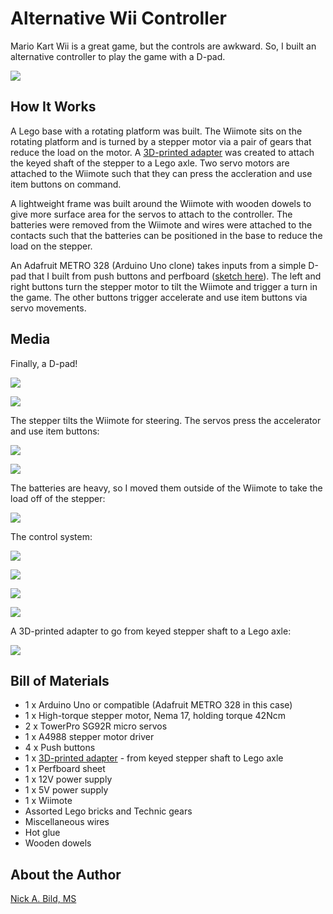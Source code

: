 # Alternative Wii Controller

Mario Kart Wii is a great game, but the controls are awkward. So, I built an alternative controller to play the game with a D-pad.

![](https://raw.githubusercontent.com/nickbild/alt_wii_controller/main/media/playing_1.png)

## How It Works

A Lego base with a rotating platform was built. The Wiimote sits on the rotating platform and is turned by a stepper motor via a pair of gears that reduce the load on the motor. A [3D-printed adapter](https://github.com/nickbild/alt_wii_controller/blob/main/stepper_to_lego.stl) was created to attach the keyed shaft of the stepper to a Lego axle. Two servo motors are attached to the Wiimote such that they can press the accleration and use item buttons on command.

A lightweight frame was built around the Wiimote with wooden dowels to give more surface area for the servos to attach to the controller. The batteries were removed from the Wiimote and wires were attached to the contacts such that the batteries can be positioned in the base to reduce the load on the stepper.

An Adafruit METRO 328 (Arduino Uno clone) takes inputs from a simple D-pad that I built from push buttons and perfboard ([sketch here](https://github.com/nickbild/alt_wii_controller/tree/main/wii_controller_arduino)). The left and right buttons turn the stepper motor to tilt the Wiimote and trigger a turn in the game. The other buttons trigger accelerate and use item buttons via servo movements.

## Media

Finally, a D-pad!

![](https://raw.githubusercontent.com/nickbild/alt_wii_controller/main/media/playing_2.png)

![](https://raw.githubusercontent.com/nickbild/alt_wii_controller/main/media/rear_sm.jpg)

The stepper tilts the Wiimote for steering. The servos press the accelerator and use item buttons:

![](https://raw.githubusercontent.com/nickbild/alt_wii_controller/main/media/rear_close_sm.jpg)

![](https://raw.githubusercontent.com/nickbild/alt_wii_controller/main/media/top_sm.jpg)

The batteries are heavy, so I moved them outside of the Wiimote to take the load off of the stepper:

![](https://raw.githubusercontent.com/nickbild/alt_wii_controller/main/media/front_sm.jpg)

The control system:

![](https://raw.githubusercontent.com/nickbild/alt_wii_controller/main/media/circuit_sm.jpg)

![](https://raw.githubusercontent.com/nickbild/alt_wii_controller/main/media/left_sm.jpg)

![](https://raw.githubusercontent.com/nickbild/alt_wii_controller/main/media/right_sm.jpg)

![](https://raw.githubusercontent.com/nickbild/alt_wii_controller/main/media/controller_sm.jpg)

A 3D-printed adapter to go from keyed stepper shaft to a Lego axle:

![](https://raw.githubusercontent.com/nickbild/alt_wii_controller/main/media/adapter_sm.jpg)

## Bill of Materials

- 1 x Arduino Uno or compatible (Adafruit METRO 328 in this case)
- 1 x High-torque stepper motor, Nema 17, holding torque 42Ncm
- 2 x TowerPro SG92R micro servos
- 1 x A4988 stepper motor driver
- 4 x Push buttons
- 1 x [3D-printed adapter](https://github.com/nickbild/alt_wii_controller/blob/main/stepper_to_lego.stl) - from keyed stepper shaft to Lego axle
- 1 x Perfboard sheet
- 1 x 12V power supply
- 1 x 5V power supply
- 1 x Wiimote
- Assorted Lego bricks and Technic gears
- Miscellaneous wires
- Hot glue
- Wooden dowels

## About the Author

[Nick A. Bild, MS](https://nickbild79.firebaseapp.com/#!/)
